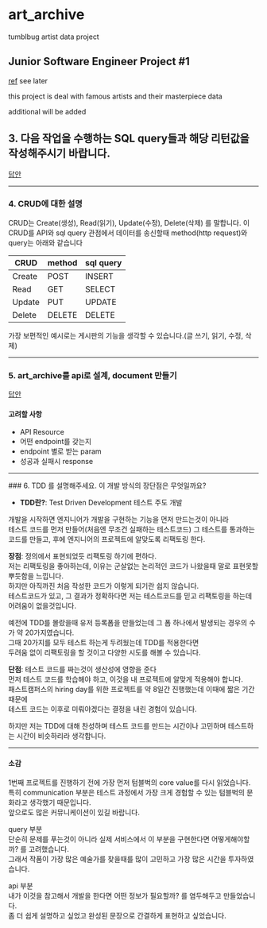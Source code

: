 # art_archive
tumblbug artist data project

## Junior Software Engineer Project #1
[ref](https://gist.github.com/iros/3426278) see later 

this project is deal with famous artists and their masterpiece data

additional will be added

## 3. 다음 작업을 수행하는 SQL query들과 해당 리턴값을 작성해주시기 바랍니다.
 

[답안](./query.md)


---------

### 4. CRUD에 대한 설명

CRUD는 Create(생성), Read(읽기), Update(수정), Delete(삭제) 를 말합니다.
이 CRUD를 API와 sql query 관점에서 데이터를 송신할때 method(http request)와 query는 아래와 같습니다


| CRUD | method | sql query |
| ------------- | ------------- | ------------- |
| Create | POST  | INSERT |
| Read  | GET  | SELECT |
| Update  | PUT  | UPDATE |
| Delete  | DELETE  | DELETE |


가장 보편적인 예시로는 게시판의 기능을 생각할 수 있습니다.(글 쓰기, 읽기, 수정, 삭제)

--------

### 5. art_archive를 api로 설계, document 만들기

[답안](./api_document.md)


#### 고려할 사항

- API Resource
- 어떤 endpoint를 갖는지
- endpoint 별로 받는 param
- 성공과 실패시 response

--------
### 6. TDD 를 설명해주세요. 이 개발 방식의 장단점은 무엇일까요? 

* **TDD란?**: Test Driven Development 테스트 주도 개발


개발을 시작하면 엔지니어가 개발을 구현하는 기능을 먼저 만드는것이 아니라<br>
테스트 코드를 먼저 만들어(처음엔 무조건 실패하는 테스트코드) 그 테스트를 통과하는<br>
코드를 만들고, 후에 엔지니어의 프로젝트에 알맞도록 리팩토링 한다.


**장점**: 정의에서 표현되었듯 리팩토링 하기에 편하다.<br>
저는 리팩토링을 좋아하는데, 이유는 군살없는 논리적인 코드가 나왔을때 말로 표현못할 뿌듯함을 느낍니다.<br>
하지만 아직까진 처음 작성한 코드가 이렇게 되기란 쉽지 않습니다.<br>
테스트코드가 있고, 그 결과가 정확하다면 저는 테스트코드를 믿고 리팩토링을 하는데 어려움이 없을것입니다.<br>


예전에 TDD를 몰랐을때 유저 등록폼을 만들었는데 그 폼 하나에서 발생되는 경우의 수가 약 20가지였습니다.<br>
그때 20가지를 모두 테스트 하는게 두려웠는데 TDD를 적용한다면<br>
두려움 없이 리팩토링을 할 것이고 다양한 시도를 해볼 수 있습니다.<br>


**단점**: 테스트 코드를 짜는것이 생산성에 영향을 준다<br>
먼저 테스트 코드를 학습해야 하고, 이것을 내 프로젝트에 알맞게 적용해야 합니다.<br>
패스트캠퍼스의 hiring day를 위한 프로젝트를 약 8일간 진행했는데 이때에 짧은 기간때문에<br>
테스트 코드는 이후로 미뤄야겠다는 결정을 내린 경험이 있습니다.


하지만 저는 TDD에 대해 찬성하며 테스트 코드를 만드는 시간이나 고민하며 테스트하는 시간이
비슷하리라 생각합니다.


---------

#### 소감

1번째 프로젝트를 진행하기 전에 가장 먼저 텀블벅의 core value를 다시 읽었습니다.<br>
특히 communication 부분은 테스트 과정에서 가장 크게 경험할 수 있는 텀블벅의 문화라고 생각했기 때문입니다.<br>
앞으로도 많은 커뮤니케이션이 있길 바랍니다.<br>


query 부분<br>
단순히 문제를 푸는것이 아니라 실제 서비스에서 이 부분을 구현한다면 어떻게해야할까? 를 고려했습니다.<br>
그래서 작품이 가장 많은 예술가를 찾을때를 많이 고민하고 가장 많은 시간을 투자하였습니다.<br>


api 부분<br>
내가 이것을 참고해서 개발을 한다면 어떤 정보가 필요할까? 를 염두해두고 만들었습니다.<br>
좀 더 쉽게 설명하고 싶었고 완성된 문장으로 간결하게 표현하고 싶었습니다.<br>
